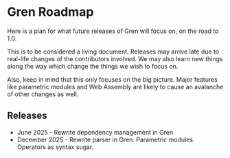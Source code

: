 # Gren Roadmap

Here is a plan for what future releases of Gren will focus on, on the road to 1.0.

This is to be considered a living document. Releases may arrive late due to real-life changes of the contributors involved. We may also learn new things along the way which change the things we wish to focus on.

Also, keep in mind that this only focuses on the big picture. Major features like parametric modules and Web Assembly are likely to cause an avalanche of other changes as well.

## Releases

- June 2025 - Rewrite dependency management in Gren
- December 2025 - Rewrite parser in Gren. Parametric modules. Operators as syntax sugar.
